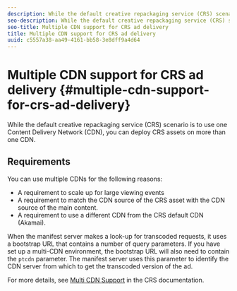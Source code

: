 ```yaml
---
description: While the default creative repackaging service (CRS) scenario is to use one Content Delivery Network (CDN), you can deploy CRS assets on more than one CDN.
seo-description: While the default creative repackaging service (CRS) scenario is to use one Content Delivery Network (CDN), you can deploy CRS assets on more than one CDN.
seo-title: Multiple CDN support for CRS ad delivery
title: Multiple CDN support for CRS ad delivery
uuid: c5557a38-aa49-4161-bb58-3e8dff9a4d64
---
```


# Multiple CDN support for CRS ad delivery {#multiple-cdn-support-for-crs-ad-delivery}

While the default creative repackaging service (CRS) scenario is to use one Content Delivery Network (CDN), you can deploy CRS assets on more than one CDN.

## Requirements

You can use multiple CDNs for the following reasons:

* A requirement to scale up for large viewing events
* A requirement to match the CDN source of the CRS asset with the CDN source of the main content.
* A requirement to use a different CDN from the CRS default CDN (Akamai).

When the manifest server makes a look-up for transcoded requests, it uses a bootstrap URL that contains a number of query parameters. If you have set up a multi-CDN environment, the bootstrap URL will also need to contain the `ptcdn` parameter. The manifest server uses this parameter to identify the CDN server from which to get the transcoded version of the ad.

For more details, see [Multi CDN Support](https://help.adobe.com/en_US/primetime/crs/#crs_topics-Multi_CDN_Support) in the CRS documentation. 
